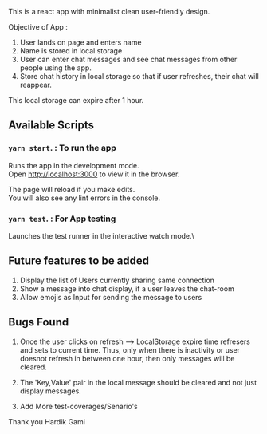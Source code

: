 This is a react app with minimalist clean user-friendly design. 

Objective of App : 

  1. User lands on page and enters name
  2. Name is stored in local storage
  3. User can enter chat messages and see chat messages from other people using the app.
  4. Store chat history in local storage so that if user refreshes, their chat will reappear.
  
This local storage can expire after 1 hour.


## Available Scripts

### `yarn start`.  : To run the app

Runs the app in the development mode.\
Open [http://localhost:3000](http://localhost:3000) to view it in the browser.

The page will reload if you make edits.\
You will also see any lint errors in the console.

### `yarn test`. :  For App testing

Launches the test runner in the interactive watch mode.\


## Future features to be added

  1. Display the list of Users currently sharing same connection
  2. Show a message into chat display, if a user leaves the chat-room
  3. Allow emojis as Input for sending the message to users 
 

## Bugs Found

  1. Once the user clicks on refresh --> LocalStorage expire time refresers and sets to current time. 
      Thus, only when there is inactivity or user doesnot refresh in between one hour, then only messages will be cleared. 

  2. The 'Key,Value' pair in the local message should be cleared and not just display messages.
  3. Add More test-coverages/Senario's



Thank you
Hardik Gami
  

  



